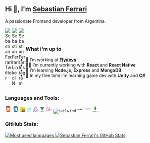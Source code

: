 ## Hi 👋, I'm **[Sebastian Ferrari](https://sebaferrari.com.ar)**
A passionate Frontend developer from Argentina.

<a href="https://twitter.com/sebaferrari23" target="_blank">
<img align="left" alt="Sebastian Ferrari Twitter" width="22px" src="https://icongr.am/fontawesome/twitter.svg?size=128&color=70c8ff" />
</a>
<a href="https://www.linkedin.com/in/sebaferrari/" target="_blank">
<img align="left" alt="Sebastian Ferrari LinkedIN" width="22px" src="https://icongr.am/fontawesome/linkedin.svg?size=128&color=70c8ff" />
</a>
<a href="http://instagram.com/sebaferrari" target="_blank">
<img align="left" alt="Sebastian Ferrari Instagram" width="22px" src="https://icongr.am/fontawesome/instagram.svg?size=128&color=70c8ff" />
</a>
<br/>
<br/>

### What i'm up to
- 🔭 I’m working at **[Flydevs](https://www.flydevs.com/)**
- 👨‍💻 I’m currently working with **React** and **React Native**
- 🌱 I’m learning **Node.js**, **Express** and **MongoDB**
- 👾 In my free time I’m learning game dev with **Unity** and **C#**
<br/>

### Languages and Tools:
<code><img height="20" src="https://raw.githubusercontent.com/devicons/devicon/master/icons/html5/html5-original-wordmark.svg" alt="html5"></code>
<code><img height="20" src="https://raw.githubusercontent.com/devicons/devicon/master/icons/css3/css3-original-wordmark.svg" alt="css3"></code>
<code><img height="17" src="https://raw.githubusercontent.com/devicons/devicon/master/icons/javascript/javascript-original.svg" alt="javascript"></code>
<code><img height="17" src="https://raw.githubusercontent.com/devicons/devicon/master/icons/react/react-original-wordmark.svg" alt="react"></code>
<code><img height="17" src="https://raw.githubusercontent.com/devicons/devicon/master/icons/redux/redux-original.svg" alt="redux"></code>
<code><img height="17" src="https://raw.githubusercontent.com/devicons/devicon/master/icons/vuejs/vuejs-original-wordmark.svg" alt="vuejs"></code>
<code><img height="20" src="https://raw.githubusercontent.com/devicons/devicon/master/icons/sass/sass-original.svg" alt="sass"></code>
<code><img height="20" src="https://www.vectorlogo.zone/logos/tailwindcss/tailwindcss-icon.svg" alt="tailwind"></code>
<code><img height="20" src="https://raw.githubusercontent.com/devicons/devicon/master/icons/nodejs/nodejs-original-wordmark.svg" alt="nodejs"></code>
<code><img height="20" src="https://raw.githubusercontent.com/devicons/devicon/master/icons/express/express-original-wordmark.svg" alt="express"></code>
<code><img height="20" src="https://raw.githubusercontent.com/devicons/devicon/master/icons/mongodb/mongodb-original-wordmark.svg" alt="mongodb"></code>
<br/>

### GitHub Stats:
<a href="https://github.com/sebaferrari23">
  <img align="center" src="https://github-readme-stats.vercel.app/api/top-langs/?username=sebaferrari23&hide=handlebars,html" alt="Most used languages" />
</a>
<a href="https://github.com/sebaferrari23">
  <img align="center" src="https://github-readme-stats.vercel.app/api?username=sebaferrari23&show_icons=true&line_height=27&count_private=true" alt="Sebastian Ferrari's GitHub Stats" />
</a>
